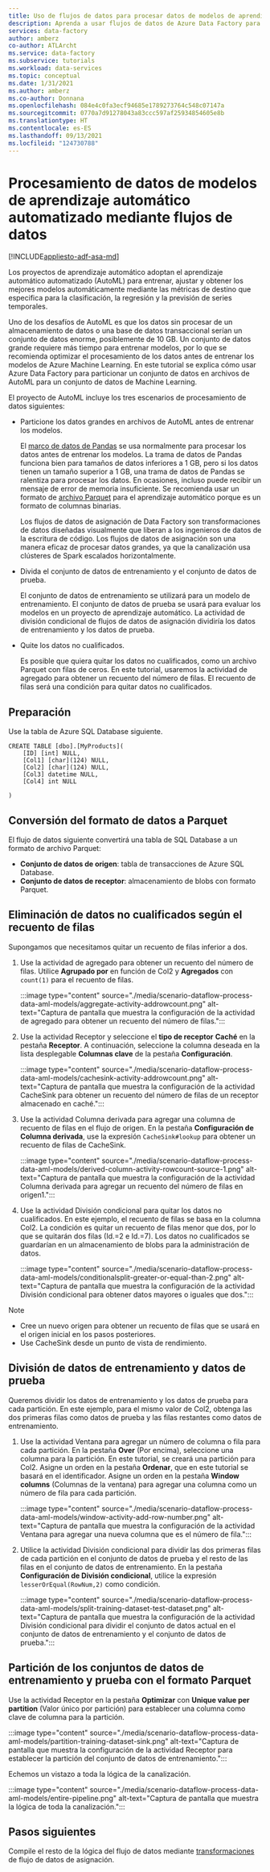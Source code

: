 ```yaml
---
title: Uso de flujos de datos para procesar datos de modelos de aprendizaje automático automatizado (AutoML)
description: Aprenda a usar flujos de datos de Azure Data Factory para procesar los datos de los modelos de aprendizaje automático automatizado (AutoML).
services: data-factory
author: amberz
co-author: ATLArcht
ms.service: data-factory
ms.subservice: tutorials
ms.workload: data-services
ms.topic: conceptual
ms.date: 1/31/2021
ms.author: amberz
ms.co-author: Donnana
ms.openlocfilehash: 084e4c0fa3ecf94685e1789273764c548c07147a
ms.sourcegitcommit: 0770a7d91278043a83ccc597af25934854605e8b
ms.translationtype: HT
ms.contentlocale: es-ES
ms.lasthandoff: 09/13/2021
ms.locfileid: "124730788"
---
```

# <a name="process-data-from-automated-machine-learning-models-by-using-data-flows"></a>Procesamiento de datos de modelos de aprendizaje automático automatizado mediante flujos de datos

[!INCLUDE[appliesto-adf-asa-md](includes/appliesto-adf-asa-md.md)]

Los proyectos de aprendizaje automático adoptan el aprendizaje automático automatizado (AutoML) para entrenar, ajustar y obtener los mejores modelos automáticamente mediante las métricas de destino que especifica para la clasificación, la regresión y la previsión de series temporales.

Uno de los desafíos de AutoML es que los datos sin procesar de un almacenamiento de datos o una base de datos transaccional serían un conjunto de datos enorme, posiblemente de 10 GB. Un conjunto de datos grande requiere más tiempo para entrenar modelos, por lo que se recomienda optimizar el procesamiento de los datos antes de entrenar los modelos de Azure Machine Learning. En este tutorial se explica cómo usar Azure Data Factory para particionar un conjunto de datos en archivos de AutoML para un conjunto de datos de Machine Learning.

El proyecto de AutoML incluye los tres escenarios de procesamiento de datos siguientes:

* Particione los datos grandes en archivos de AutoML antes de entrenar los modelos.

     El [marco de datos de Pandas](https://pandas.pydata.org/pandas-docs/stable/getting_started/overview.html) se usa normalmente para procesar los datos antes de entrenar los modelos. La trama de datos de Pandas funciona bien para tamaños de datos inferiores a 1 GB, pero si los datos tienen un tamaño superior a 1 GB, una trama de datos de Pandas se ralentiza para procesar los datos. En ocasiones, incluso puede recibir un mensaje de error de memoria insuficiente. Se recomienda usar un formato de [archivo Parquet](https://parquet.apache.org/) para el aprendizaje automático porque es un formato de columnas binarias.
    
     Los flujos de datos de asignación de Data Factory son transformaciones de datos diseñadas visualmente que liberan a los ingenieros de datos de la escritura de código. Los flujos de datos de asignación son una manera eficaz de procesar datos grandes, ya que la canalización usa clústeres de Spark escalados horizontalmente.

* Divida el conjunto de datos de entrenamiento y el conjunto de datos de prueba.
    
    El conjunto de datos de entrenamiento se utilizará para un modelo de entrenamiento. El conjunto de datos de prueba se usará para evaluar los modelos en un proyecto de aprendizaje automático. La actividad de división condicional de flujos de datos de asignación dividiría los datos de entrenamiento y los datos de prueba.

* Quite los datos no cualificados.

    Es posible que quiera quitar los datos no cualificados, como un archivo Parquet con filas de ceros. En este tutorial, usaremos la actividad de agregado para obtener un recuento del número de filas. El recuento de filas será una condición para quitar datos no cualificados.

## <a name="preparation"></a>Preparación

Use la tabla de Azure SQL Database siguiente.

```
CREATE TABLE [dbo].[MyProducts](
    [ID] [int] NULL,
    [Col1] [char](124) NULL,
    [Col2] [char](124) NULL,
    [Col3] datetime NULL,
    [Col4] int NULL

) 

```

## <a name="convert-data-format-to-parquet"></a>Conversión del formato de datos a Parquet

El flujo de datos siguiente convertirá una tabla de SQL Database a un formato de archivo Parquet:

- **Conjunto de datos de origen**: tabla de transacciones de Azure SQL Database.
- **Conjunto de datos de receptor**: almacenamiento de blobs con formato Parquet.

## <a name="remove-unqualified-data-based-on-row-count"></a>Eliminación de datos no cualificados según el recuento de filas

Supongamos que necesitamos quitar un recuento de filas inferior a dos.

1. Use la actividad de agregado para obtener un recuento del número de filas. Utilice **Agrupado por** en función de Col2 y **Agregados** con `count(1)` para el recuento de filas.

    :::image type="content" source="./media/scenario-dataflow-process-data-aml-models/aggregate-activity-addrowcount.png" alt-text="Captura de pantalla que muestra la configuración de la actividad de agregado para obtener un recuento del número de filas.":::

1. Use la actividad Receptor y seleccione el **tipo de receptor** **Caché** en la pestaña **Receptor**. A continuación, seleccione la columna deseada en la lista desplegable **Columnas clave** de la pestaña **Configuración**.

    :::image type="content" source="./media/scenario-dataflow-process-data-aml-models/cachesink-activity-addrowcount.png" alt-text="Captura de pantalla que muestra la configuración de la actividad CacheSink para obtener un recuento del número de filas de un receptor almacenado en caché.":::

1. Use la actividad Columna derivada para agregar una columna de recuento de filas en el flujo de origen. En la pestaña **Configuración de Columna derivada**, use la expresión `CacheSink#lookup` para obtener un recuento de filas de CacheSink.

    :::image type="content" source="./media/scenario-dataflow-process-data-aml-models/derived-column-activity-rowcount-source-1.png" alt-text="Captura de pantalla que muestra la configuración de la actividad Columna derivada para agregar un recuento del número de filas en origen1.":::

1. Use la actividad División condicional para quitar los datos no cualificados. En este ejemplo, el recuento de filas se basa en la columna Col2. La condición es quitar un recuento de filas menor que dos, por lo que se quitarán dos filas (Id.=2 e Id.=7). Los datos no cualificados se guardarían en un almacenamiento de blobs para la administración de datos.

    :::image type="content" source="./media/scenario-dataflow-process-data-aml-models/conditionalsplit-greater-or-equal-than-2.png" alt-text="Captura de pantalla que muestra la configuración de la actividad División condicional para obtener datos mayores o iguales que dos.":::

> [!NOTE]
>    * Cree un nuevo origen para obtener un recuento de filas que se usará en el origen inicial en los pasos posteriores.
>    * Use CacheSink desde un punto de vista de rendimiento.

## <a name="split-training-data-and-test-data"></a>División de datos de entrenamiento y datos de prueba

Queremos dividir los datos de entrenamiento y los datos de prueba para cada partición. En este ejemplo, para el mismo valor de Col2, obtenga las dos primeras filas como datos de prueba y las filas restantes como datos de entrenamiento.

1. Use la actividad Ventana para agregar un número de columna o fila para cada partición. En la pestaña **Over** (Por encima), seleccione una columna para la partición. En este tutorial, se creará una partición para Col2. Asigne un orden en la pestaña **Ordenar**, que en este tutorial se basará en el identificador. Asigne un orden en la pestaña **Window columns** (Columnas de la ventana) para agregar una columna como un número de fila para cada partición.

    :::image type="content" source="./media/scenario-dataflow-process-data-aml-models/window-activity-add-row-number.png" alt-text="Captura de pantalla que muestra la configuración de la actividad Ventana para agregar una nueva columna que es el número de fila.":::

1. Utilice la actividad División condicional para dividir las dos primeras filas de cada partición en el conjunto de datos de prueba y el resto de las filas en el conjunto de datos de entrenamiento. En la pestaña **Configuración de División condicional**, utilice la expresión `lesserOrEqual(RowNum,2)` como condición.

    :::image type="content" source="./media/scenario-dataflow-process-data-aml-models/split-training-dataset-test-dataset.png" alt-text="Captura de pantalla que muestra la configuración de la actividad División condicional para dividir el conjunto de datos actual en el conjunto de datos de entrenamiento y el conjunto de datos de prueba.":::

## <a name="partition-the-training-and-test-datasets-with-parquet-format"></a>Partición de los conjuntos de datos de entrenamiento y prueba con el formato Parquet

Use la actividad Receptor en la pestaña **Optimizar** con **Unique value per partition** (Valor único por partición) para establecer una columna como clave de columna para la partición.

:::image type="content" source="./media/scenario-dataflow-process-data-aml-models/partition-training-dataset-sink.png" alt-text="Captura de pantalla que muestra la configuración de la actividad Receptor para establecer la partición del conjunto de datos de entrenamiento.":::

Echemos un vistazo a toda la lógica de la canalización.

:::image type="content" source="./media/scenario-dataflow-process-data-aml-models/entire-pipeline.png" alt-text="Captura de pantalla que muestra la lógica de toda la canalización.":::

## <a name="next-steps"></a>Pasos siguientes

Compile el resto de la lógica del flujo de datos mediante [transformaciones](concepts-data-flow-overview.md) de flujo de datos de asignación.
